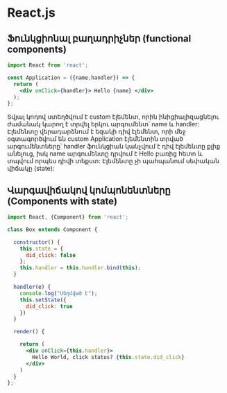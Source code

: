 # React.js

## <b>Ֆունկցիոնալ բաղադրիչներ (functional components)</b>
```jsx
import React from 'react';

const Application = ({name,handler}) => {
  return (
    <div onClick={handler}> Hello {name} </div>
  );
};
```
Տվյալ կոդով ստեղծվում է custom էլեմենտ, որին ինիցիալիզացնելու ժամանակ կարող է տրվել երկու արգումենտ՝ name և handler: Էլեմենտը վերադարձնում է եզակի դիվ էլեմենտ, որի մեջ օգտագործվում են custom Application էլեմենտին տրված արգումենտները՝ handler ֆունկցիան կանչվում է դիվ էլեմենտը քլիք անելուց, իսկ name արգումենտը դրվում է Hello բառից հետո և տպվում որպես դիվի տեքստ: Էլեմենտը չի պահպանում սեփական վիճակը (state): 

## <b>Վարգավիճակով կոմպոնենտները (Components with state)</b>
```jsx
import React, {Component} from 'react';

class Box extends Component {

  constructor() {
    this.state = {
      did_click: false
    };
    this.handler = this.handler.bind(this);
  }

  handler(e) {
    console.log("Սեղմված է");
    this.setState({
      did_click: true
    })
  }

  render() {

    return (
      <div onClick={this.handler}>
        Hello World, click status? {this.state.did_click}
	  </div>
    )
  }
};
```
